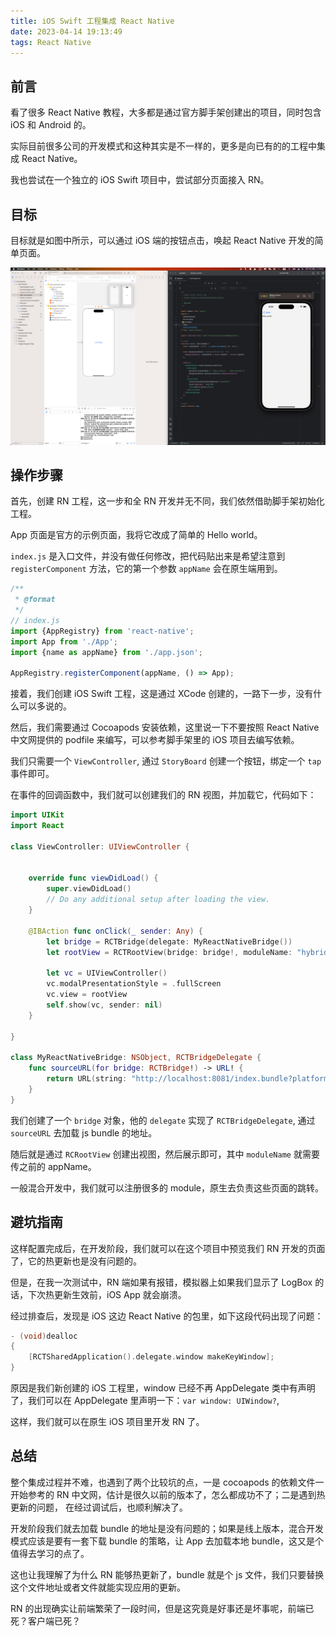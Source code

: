 ```yaml
---
title: iOS Swift 工程集成 React Native
date: 2023-04-14 19:13:49
tags: React Native
---
```


## 前言

看了很多 React Native 教程，大多都是通过官方脚手架创建出的项目，同时包含 iOS 和 Android 的。

实际目前很多公司的开发模式和这种其实是不一样的，更多是向已有的的工程中集成 React Native。

我也尝试在一个独立的 iOS Swift 项目中，尝试部分页面接入 RN。


## 目标

目标就是如图中所示，可以通过 iOS 端的按钮点击，唤起 React Native 开发的简单页面。

![01.png](/resources/2023-04-14/01.png)


## 操作步骤

首先，创建 RN 工程，这一步和全 RN 开发并无不同，我们依然借助脚手架初始化工程。

App 页面是官方的示例页面，我将它改成了简单的 Hello world。

`index.js` 是入口文件，并没有做任何修改，把代码贴出来是希望注意到 `registerComponent` 方法，它的第一个参数 `appName` 会在原生端用到。

```js
/**
 * @format
 */
// index.js
import {AppRegistry} from 'react-native';
import App from './App';
import {name as appName} from './app.json';

AppRegistry.registerComponent(appName, () => App);
```

接着，我们创建 iOS Swift 工程，这是通过 XCode 创建的，一路下一步，没有什么可以多说的。

然后，我们需要通过 Cocoapods 安装依赖，这里说一下不要按照 React Native 中文网提供的 podfile 来编写，可以参考脚手架里的 iOS 项目去编写依赖。

我们只需要一个 `ViewController`, 通过 `StoryBoard` 创建一个按钮，绑定一个 `tap` 事件即可。

在事件的回调函数中，我们就可以创建我们的 RN 视图，并加载它，代码如下：

```swift
import UIKit
import React

class ViewController: UIViewController {


    override func viewDidLoad() {
        super.viewDidLoad()
        // Do any additional setup after loading the view.
    }

    @IBAction func onClick(_ sender: Any) {
        let bridge = RCTBridge(delegate: MyReactNativeBridge())
        let rootView = RCTRootView(bridge: bridge!, moduleName: "hybridrn", initialProperties:  nil)

        let vc = UIViewController()
        vc.modalPresentationStyle = .fullScreen
        vc.view = rootView
        self.show(vc, sender: nil)
    }

}

class MyReactNativeBridge: NSObject, RCTBridgeDelegate {
    func sourceURL(for bridge: RCTBridge!) -> URL! {
        return URL(string: "http://localhost:8081/index.bundle?platform=ios")
    }
}
```

我们创建了一个 `bridge` 对象，他的 `delegate` 实现了 `RCTBridgeDelegate`, 通过 `sourceURL` 去加载 js bundle 的地址。

随后就是通过 `RCRootView` 创建出视图，然后展示即可，其中 `moduleName` 就需要传之前的 appName。

一般混合开发中，我们就可以注册很多的 module，原生去负责这些页面的跳转。


## 避坑指南

这样配置完成后，在开发阶段，我们就可以在这个项目中预览我们 RN 开发的页面了，它的热更新也是没有问题的。

但是，在我一次测试中，RN 端如果有报错，模拟器上如果我们显示了 LogBox 的话，下次热更新生效前，iOS App 就会崩溃。

经过排查后，发现是 iOS 这边 React Native 的包里，如下这段代码出现了问题：

```c
- (void)dealloc
{
    [RCTSharedApplication().delegate.window makeKeyWindow];
}
```

原因是我们新创建的 iOS 工程里，window 已经不再 AppDelegate 类中有声明了，我们可以在 AppDelegate 里声明一下：```var window: UIWindow?```,

这样，我们就可以在原生 iOS 项目里开发 RN 了。


## 总结

整个集成过程并不难，也遇到了两个比较坑的点，一是 cocoapods 的依赖文件一开始参考的 RN 中文网，估计是很久以前的版本了，怎么都成功不了；二是遇到热更新的问题， 在经过调试后，也顺利解决了。

开发阶段我们就去加载 bundle 的地址是没有问题的；如果是线上版本，混合开发模式应该是要有一套下载 bundle 的策略，让 App 去加载本地 bundle，这又是个值得去学习的点了。

这也让我理解了为什么 RN 能够热更新了，bundle 就是个 js 文件，我们只要替换这个文件地址或者文件就能实现应用的更新。

RN 的出现确实让前端繁荣了一段时间，但是这究竟是好事还是坏事呢，前端已死？客户端已死？
